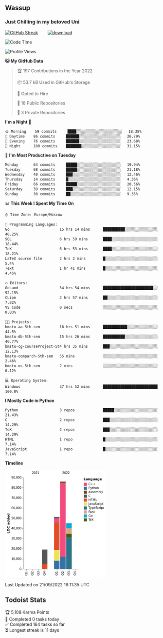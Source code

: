 ## Wassup 
### Just Chilling in my beloved Uni 

<!--
-->

[![GitHub Streak](http://github-readme-streak-stats.herokuapp.com?user=archeoss&theme=shades-of-purple&hide_border=true&date_format=j%20M%5B%20Y%5D)](https://git.io/streak-stats)&nbsp;&nbsp;&nbsp;&nbsp;&nbsp;&nbsp;&nbsp;&nbsp;[![download](https://user-images.githubusercontent.com/68448737/147796309-d8b65b1d-4dde-40d9-b03a-2b42aaa6cd43.jpeg)
](http://bmstu.ru/)

<!--START_SECTION:waka-->
![Code Time](http://img.shields.io/badge/Code%20Time-579%20hrs%2053%20mins-blue)

![Profile Views](http://img.shields.io/badge/Profile%20Views-2-blue)

**🐱 My GitHub Data** 

> 🏆 197 Contributions in the Year 2022
 > 
> 📦 53.7 kB Used in GitHub's Storage 
 > 
> 💼 Opted to Hire
 > 
> 📜 18 Public Repositories 
 > 
> 🔑 3 Private Repositories  
 > 
**I'm a Night 🦉** 

```text
🌞 Morning    59 commits     ████░░░░░░░░░░░░░░░░░░░░░   18.38% 
🌆 Daytime    86 commits     ██████░░░░░░░░░░░░░░░░░░░   26.79% 
🌃 Evening    76 commits     ██████░░░░░░░░░░░░░░░░░░░   23.68% 
🌙 Night      100 commits    ███████░░░░░░░░░░░░░░░░░░   31.15%

```
📅 **I'm Most Productive on Tuesday** 

```text
Monday       64 commits     █████░░░░░░░░░░░░░░░░░░░░   19.94% 
Tuesday      68 commits     █████░░░░░░░░░░░░░░░░░░░░   21.18% 
Wednesday    40 commits     ███░░░░░░░░░░░░░░░░░░░░░░   12.46% 
Thursday     14 commits     █░░░░░░░░░░░░░░░░░░░░░░░░   4.36% 
Friday       66 commits     █████░░░░░░░░░░░░░░░░░░░░   20.56% 
Saturday     39 commits     ███░░░░░░░░░░░░░░░░░░░░░░   12.15% 
Sunday       30 commits     ██░░░░░░░░░░░░░░░░░░░░░░░   9.35%

```


📊 **This Week I Spent My Time On** 

```text
⌚︎ Time Zone: Europe/Moscow

💬 Programming Languages: 
Go                       15 hrs 14 mins      ██████████░░░░░░░░░░░░░░░   40.25% 
SQL                      6 hrs 59 mins       ████░░░░░░░░░░░░░░░░░░░░░   18.44% 
TeX                      6 hrs 53 mins       ████░░░░░░░░░░░░░░░░░░░░░   18.21% 
LaTeX source file        2 hrs 2 mins        █░░░░░░░░░░░░░░░░░░░░░░░░   5.4% 
Text                     1 hr 41 mins        █░░░░░░░░░░░░░░░░░░░░░░░░   4.45%

🔥 Editors: 
GoLand                   34 hrs 54 mins      ███████████████████████░░   92.15% 
CLion                    2 hrs 57 mins       ██░░░░░░░░░░░░░░░░░░░░░░░   7.82% 
VS Code                  0 secs              ░░░░░░░░░░░░░░░░░░░░░░░░░   0.03%

🐱‍💻 Projects: 
bmstu-aa-5th-sem         16 hrs 51 mins      ███████████░░░░░░░░░░░░░░   44.5% 
bmstu-db-5th-sem         15 hrs 26 mins      ██████████░░░░░░░░░░░░░░░   40.77% 
bmstu-cg-courseProject-5t4 hrs 35 mins       ███░░░░░░░░░░░░░░░░░░░░░░   12.13% 
bmstu-comparch-5th-sem   55 mins             ░░░░░░░░░░░░░░░░░░░░░░░░░   2.46% 
bmstu-os-5th-sem         2 mins              ░░░░░░░░░░░░░░░░░░░░░░░░░   0.12%

💻 Operating System: 
Windows                  37 hrs 52 mins      █████████████████████████   100.0%

```

**I Mostly Code in Python** 

```text
Python                   3 repos             █████░░░░░░░░░░░░░░░░░░░░   21.43% 
C                        2 repos             ███░░░░░░░░░░░░░░░░░░░░░░   14.29% 
TeX                      2 repos             ███░░░░░░░░░░░░░░░░░░░░░░   14.29% 
HTML                     1 repo              █░░░░░░░░░░░░░░░░░░░░░░░░   7.14% 
JavaScript               1 repo              █░░░░░░░░░░░░░░░░░░░░░░░░   7.14%

```


**Timeline**

![Chart not found](https://raw.githubusercontent.com/archeoss/archeoss/master/charts/bar_graph.png) 


 Last Updated on 21/09/2022 16:11:35 UTC
<!--END_SECTION:waka-->

## Todoist Stats

<!-- TODO-IST:START -->
🏆  5,108 Karma Points           
🌸  Completed 0 tasks today           
✅  Completed 164 tasks so far           
⏳  Longest streak is 11 days
<!-- TODO-IST:END -->
